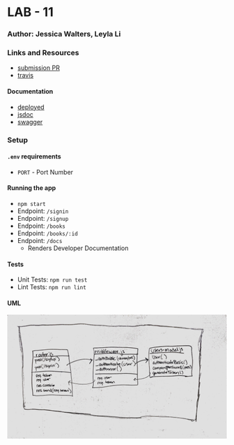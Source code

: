 # LAB - 11

### Author: Jessica Walters, Leyla Li

### Links and Resources
* [submission PR](https://github.com/401-advanced-javascript-leyla/lab-11/pulls)
* [travis](https://www.travis-ci.com/401-advanced-javascript-leyla/lab-11/builds/124667808)

#### Documentation
* [deployed](https://jessica-401-lab-11.herokuapp.com/)
* [jsdoc](https://jessica-401-lab-11.herokuapp.com/docs/)
* [swagger](http://localhost:3333/api-docs)

### Setup
#### `.env` requirements
* `PORT` - Port Number

#### Running the app
* `npm start`
* Endpoint: `/signin`
* Endpoint: `/signup`
* Endpoint: `/books`
* Endpoint: `/books/:id`
* Endpoint: `/docs`
  * Renders Developer Documentation
  
#### Tests
* Unit Tests: `npm run test`
* Lint Tests: `npm run lint`

#### UML

![UML Diagram](./assests/lab-11-UML.JPG)
